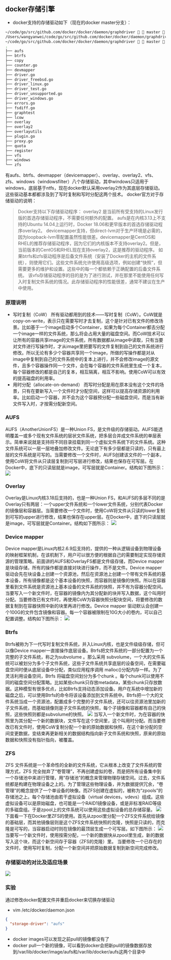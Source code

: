 ## docker存储引擎
* docker支持的存储驱动如下（现在的docker master分支）：
```bash
~/code/go/src/github.com/docker/docker/daemon/graphdriver   master  pwd
/Users/wangyanwei/code/go/src/github.com/docker/docker/daemon/graphdriver
~/code/go/src/github.com/docker/docker/daemon/graphdriver   master  tree -L 1
.
├── aufs
├── btrfs
├── copy
├── counter.go
├── devmapper
├── driver.go
├── driver_freebsd.go
├── driver_linux.go
├── driver_test.go
├── driver_unsupported.go
├── driver_windows.go
├── errors.go
├── fsdiff.go
├── graphtest
├── lcow
├── overlay
├── overlay2
├── overlayutils
├── plugin.go
├── proxy.go
├── quota
├── register
├── vfs
├── windows
└── zfs
```
有aufs、btrfs、devmapper（devicemapper）、overlay、overlay2、vfs、zfs、windows（windowsfilter）八个存储驱动，其中windows只适用于windows，底层基于ntfs，现在docker默认采用overlay2作为其底层存储驱动。这些驱动基本都都涉及到了写时复制和写时分配这两个技术。
docker官方对于存储驱动的说明：
>Docker支持以下存储驱动程序：
overlay2 是当前所有受支持的Linux发行版的首选存储驱动程序，不需要任何额外的配置。
aufs是在内核3.13上不支持的Ubuntu 14.04上运行时，Docker 18.06和更早版本的首选存储驱动程序overlay2。
devicemapper支持，但direct-lvm对于生产环境是必需的，因为loopback-lvm零配置虽然性能很差。devicemapper是CentOS和RHEL的推荐存储驱动程序，因为它们的内核版本不支持overlay2。但是，当前版本的CentOS和RHEL现在支持overlay2，这是推荐的驱动程序。
如果btrfs和zfs驱动程序是后备文件系统（安装了Docker的主机的文件系统），则使用它们。这些文件系统允许使用高级选项，例如创建“快照”，但需要更多的维护和设置。这些中的每一个都依赖于正确配置的后备文件系统。
该vfs存储驱动程序的目的是为了进行测试，并在那里不能使用任何写入时复制文件系统的情况。此存储驱动程序的性能很差，通常不建议在生产中使用。
### 原理说明
* 写时复制（CoW）
所有驱动都用到的技术——写时复制（CoW）。CoW就是copy-on-write，表示只在需要写时才去复制，这个是针对已有文件的修改场景。比如基于一个image启动多个Container，如果为每个Container都去分配一个image一样的文件系统，那么将会占用大量的磁盘空间。而CoW技术可以让所有的容器共享image的文件系统，所有数据都从image中读取，只有当要对文件进行写操作时，才从image里把要写的文件复制到自己的文件系统进行修改。所以无论有多少个容器共享同一个image，所做的写操作都是对从image中复制到自己的文件系统中的复本上进行，并不会修改image的源文件，且多个容器操作同一个文件，会在每个容器的文件系统里生成一个复本，每个容器修改的都是自己的复本，相互隔离，相互不影响。使用CoW可以有效的提高磁盘的利用率。
* 用时分配（allocate-on-demand）
而写时分配是用在原本没有这个文件的场景，只有在要新写入一个文件时才分配空间，这样可以提高存储资源的利用率。比如启动一个容器，并不会为这个容器预分配一些磁盘空间，而是当有新文件写入时，才按需分配新空间。
### AUFS
AUFS（AnotherUnionFS）是一种Union FS，是文件级的存储驱动。AUFS能透明覆盖一或多个现有文件系统的层状文件系统，把多层合并成文件系统的单层表示。简单来说就是支持将不同目录挂载到同一个虚拟文件系统下的文件系统。这种文件系统可以一层一层地叠加修改文件。无论底下有多少层都是只读的，只有最上层的文件系统是可写的。当需要修改一个文件时，AUFS创建该文件的一个副本，使用CoW将文件从只读层复制到可写层进行修改，结果也保存在可写层。在Docker中，底下的只读层就是image，可写层就是Container。结构如下图所示：
![](img/aufs.jpg)
### Overlay
Overlay是Linux内核3.18后支持的，也是一种Union FS，和AUFS的多层不同的是Overlay只有两层：一个upper文件系统和一个lower文件系统，分别代表Docker的镜像层和容器层。当需要修改一个文件时，使用CoW将文件从只读的lower复制到可写的upper进行修改，结果也保存在upper层。在Docker中，底下的只读层就是image，可写层就是Container。结构如下图所示：
![](img/overlay.jpg)
### Device mapper
Device mapper是Linux内核2.6.9后支持的，提供的一种从逻辑设备到物理设备的映射框架机制，在该机制下，用户可以很方便的根据自己的需要制定实现存储资源的管理策略。前面讲的AUFS和OverlayFS都是文件级存储，而Device mapper是块级存储，所有的操作都是直接对块进行操作，而不是文件。Device mapper驱动会先在块设备上创建一个资源池，然后在资源池上创建一个带有文件系统的基本设备，所有镜像都是这个基本设备的快照，而容器则是镜像的快照。所以在容器里看到文件系统是资源池上基本设备的文件系统的快照，并不有为容器分配空间。当要写入一个新文件时，在容器的镜像内为其分配新的块并写入数据，这个叫用时分配。当要修改已有文件时，再使用CoW为容器快照分配块空间，将要修改的数据复制到在容器快照中新的块里再进行修改。Device mapper 驱动默认会创建一个100G的文件包含镜像和容器。每一个容器被限制在10G大小的卷内，可以自己配置调整。结构如下图所示：
![](img/devicemapper.jpg)
### Btrfs
Btrfs被称为下一代写时复制文件系统，并入Linux内核，也是文件级级存储，但可以像Device mapper一直接操作底层设备。Btrfs把文件系统的一部分配置为一个完整的子文件系统，称之为subvolume 。那么采用 subvolume，一个大的文件系统可以被划分为多个子文件系统，这些子文件系统共享底层的设备空间，在需要磁盘空间时便从底层设备中分配，类似应用程序调用 malloc()分配内存一样。为了灵活利用设备空间，Btrfs 将磁盘空间划分为多个chunk 。每个chunk可以使用不同的磁盘空间分配策略。比如某些chunk只存放metadata，某些chunk只存放数据。这种模型有很多优点，比如Btrfs支持动态添加设备。用户在系统中增加新的磁盘之后，可以使用Btrfs的命令将该设备添加到文件系统中。Btrfs把一个大的文件系统当成一个资源池，配置成多个完整的子文件系统，还可以往资源池里加新的子文件系统，而基础镜像则是子文件系统的快照，每个子镜像和容器都有自己的快照，这些快照则都是subvolume的快照。
![](img/btrfs.jpg)
当写入一个新文件时，为在容器的快照里为其分配一个新的数据块，文件写在这个空间里，这个叫用时分配。而当要修改已有文件时，使用CoW复制分配一个新的原始数据和快照，在这个新分配的空间变更数据，变结束再更新相关的数据结构指向新子文件系统和快照，原来的原始数据和快照没有指针指向，被覆盖。
### ZFS
ZFS 文件系统是一个革命性的全新的文件系统，它从根本上改变了文件系统的管理方式，ZFS 完全抛弃了“卷管理”，不再创建虚拟的卷，而是把所有设备集中到一个存储池中来进行管理，用“存储池”的概念来管理物理存储空间。过去，文件系统都是构建在物理设备之上的。为了管理这些物理设备，并为数据提供冗余，“卷管理”的概念提供了一个单设备的映像。而ZFS创建在虚拟的，被称为“zpools”的存储池之上。每个存储池由若干虚拟设备（virtual devices，vdevs）组成。这些虚拟设备可以是原始磁盘，也可能是一个RAID1镜像设备，或是非标准RAID等级的多磁盘组。于是zpool上的文件系统可以使用这些虚拟设备的总存储容量。
![](img/zfs1.jpg)
下面看一下在Docker里ZFS的使用。首先从zpool里分配一个ZFS文件系统给镜像的基础层，而其他镜像层则是这个ZFS文件系统快照的克隆，快照是只读的，而克隆是可写的，当容器启动时则在镜像的最顶层生成一个可写层。如下图所示：
![](img/zfs2.jpg)
当要写一个新文件时，使用按需分配，一个新的数据快从zpool里生成，新的数据写入这个块，而这个新空间存于容器（ZFS的克隆）里。
当要修改一个已存在的文件时，使用写时复制，分配一个新空间并把原始数据复制到新空间完成修改。
### 存储驱动的对比及适应场景
![](img/storage-driver-compare.jpg)
### 实验
通过修改docker配置文件并重启docker来切换存储驱动
* vim /etc/docker/daemon.json
```json
{
  "storage-driver": "aufs"
}
```
* docker images可以发现之前pull的镜像都没有了
* docker pull一个新的镜像，可以看到docker会把新pull的镜像数据存放到/var/lib/docker/image/aufs和/var/lib/docker/aufs这两个目录中